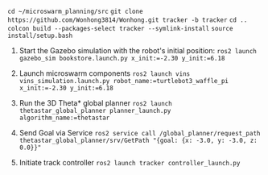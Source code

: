 ```cd ~/microswarm_planning/src```
```git clone https://github.com/Wonhong3814/Wonhong.git tracker -b tracker```
```cd ..```
```colcon build --packages-select tracker --symlink-install```
```source install/setup.bash```


1. Start the Gazebo simulation with the robot's initial position:
```ros2 launch gazebo_sim bookstore.launch.py x_init:=-2.30 y_init:=6.18```

   
2. Launch microswarm components
```ros2 launch vins vins_simulation.launch.py robot_name:=turtlebot3_waffle_pi x_init:=-2.30 y_init:=6.18```

3. Run the 3D Theta* global planner
```ros2 launch thetastar_global_planner planner_launch.py algorithm_name:=thetastar```
 
4. Send Goal via Service
```ros2 service call /global_planner/request_path thetastar_global_planner/srv/GetPath "{goal: {x: -3.0, y: -3.0, z: 0.0}}"```

5. Initiate track controller
```ros2 launch tracker controller_launch.py``` 
